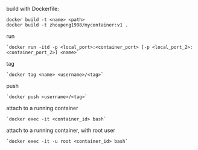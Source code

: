 
build with Dockerfile:

```
docker build -t <name> <path>
docker build -t zhoupeng1998/mycontainer:v1 .
```

run
    
    `docker run -itd -p <local_port>:<container_port> [-p <local_port_2>:<container_port_2>] <name>`

tag

    `docker tag <name> <username>/<tag>`

push

    `docker push <username>/<tag>`


attach to a running container

    `docker exec -it <container_id> bash`

attach to a running container, with root user

    `docker exec -it -u root <container_id> bash`